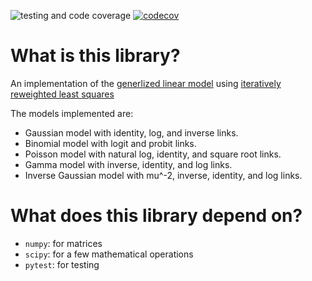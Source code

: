 ![testing and code coverage](https://github.com/gmcmacran/glm_irls/actions/workflows/<workflow>/badge.svg)
[![codecov](https://codecov.io/gh/gmcmacran/glm_irls/branch/main/graph/badge.svg?token=LUO9RKHDMQ)](https://codecov.io/gh/gmcmacran/glm_irls)

# What is this library?
An implementation of the [generlized linear model](https://en.wikipedia.org/wiki/Generalized_linear_model) 
using [iteratively reweighted least squares](https://en.wikipedia.org/wiki/Iteratively_reweighted_least_squares)

The models implemented are:
* Gaussian model with identity, log, and inverse links.
* Binomial model with logit and probit links.
* Poisson model with natural log, identity, and square root links.
* Gamma model with inverse, identity, and log links.
* Inverse Gaussian model with mu^-2, inverse, identity, and log links.

# What does this library depend on?
* `numpy`: for matrices
* `scipy`: for a few mathematical operations
* `pytest`: for testing